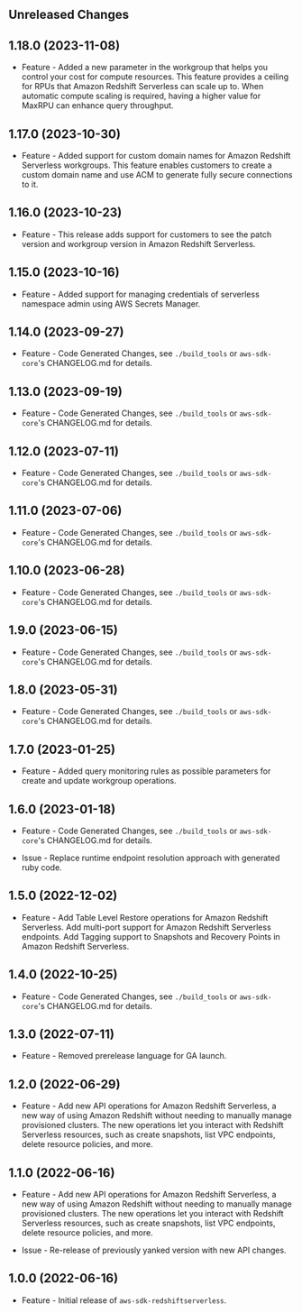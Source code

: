 Unreleased Changes
------------------

1.18.0 (2023-11-08)
------------------

* Feature - Added a new parameter in the workgroup that helps you control your cost for compute resources. This feature provides a ceiling for RPUs that Amazon Redshift Serverless can scale up to. When automatic compute scaling is required, having a higher value for MaxRPU can enhance query throughput.

1.17.0 (2023-10-30)
------------------

* Feature - Added support for custom domain names for Amazon Redshift Serverless workgroups. This feature enables customers to create a custom domain name and use ACM to generate fully secure connections to it.

1.16.0 (2023-10-23)
------------------

* Feature - This release adds support for customers to see the patch version and workgroup version in Amazon Redshift Serverless.

1.15.0 (2023-10-16)
------------------

* Feature - Added support for managing credentials of serverless namespace admin using AWS Secrets Manager.

1.14.0 (2023-09-27)
------------------

* Feature - Code Generated Changes, see `./build_tools` or `aws-sdk-core`'s CHANGELOG.md for details.

1.13.0 (2023-09-19)
------------------

* Feature - Code Generated Changes, see `./build_tools` or `aws-sdk-core`'s CHANGELOG.md for details.

1.12.0 (2023-07-11)
------------------

* Feature - Code Generated Changes, see `./build_tools` or `aws-sdk-core`'s CHANGELOG.md for details.

1.11.0 (2023-07-06)
------------------

* Feature - Code Generated Changes, see `./build_tools` or `aws-sdk-core`'s CHANGELOG.md for details.

1.10.0 (2023-06-28)
------------------

* Feature - Code Generated Changes, see `./build_tools` or `aws-sdk-core`'s CHANGELOG.md for details.

1.9.0 (2023-06-15)
------------------

* Feature - Code Generated Changes, see `./build_tools` or `aws-sdk-core`'s CHANGELOG.md for details.

1.8.0 (2023-05-31)
------------------

* Feature - Code Generated Changes, see `./build_tools` or `aws-sdk-core`'s CHANGELOG.md for details.

1.7.0 (2023-01-25)
------------------

* Feature - Added query monitoring rules as possible parameters for create and update workgroup operations.

1.6.0 (2023-01-18)
------------------

* Feature - Code Generated Changes, see `./build_tools` or `aws-sdk-core`'s CHANGELOG.md for details.

* Issue - Replace runtime endpoint resolution approach with generated ruby code.

1.5.0 (2022-12-02)
------------------

* Feature - Add Table Level Restore operations for Amazon Redshift Serverless. Add multi-port support for Amazon Redshift Serverless endpoints. Add Tagging support to Snapshots and Recovery Points in Amazon Redshift Serverless.

1.4.0 (2022-10-25)
------------------

* Feature - Code Generated Changes, see `./build_tools` or `aws-sdk-core`'s CHANGELOG.md for details.

1.3.0 (2022-07-11)
------------------

* Feature - Removed prerelease language for GA launch.

1.2.0 (2022-06-29)
------------------

* Feature - Add new API operations for Amazon Redshift Serverless, a new way of using Amazon Redshift without needing to manually manage provisioned clusters. The new operations let you interact with Redshift Serverless resources, such as create snapshots, list VPC endpoints, delete resource policies, and more.

1.1.0 (2022-06-16)
------------------

* Feature - Add new API operations for Amazon Redshift Serverless, a new way of using Amazon Redshift without needing to manually manage provisioned clusters. The new operations let you interact with Redshift Serverless resources, such as create snapshots, list VPC endpoints, delete resource policies, and more.

* Issue - Re-release of previously yanked version with new API changes.

1.0.0 (2022-06-16)
------------------

* Feature - Initial release of `aws-sdk-redshiftserverless`.

